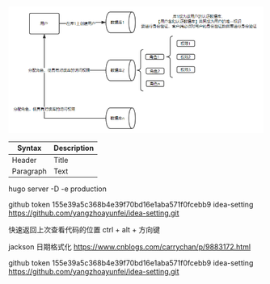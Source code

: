 # 


![pop](/images/middleware/mongodb1.png "image")

| Syntax      | Description |
| ----------- | ----------- |
| Header      | Title       |
| Paragraph   | Text        |



hugo server -D -e production


github token
155e39a5c368b4e39f70bd16e1aba571f0fcebb9
idea-setting
https://github.com/yangzhoayunfei/idea-setting.git

快速返回上次查看代码的位置
ctrl + alt + 方向键

jackson 日期格式化
https://www.cnblogs.com/carrychan/p/9883172.html


github token
155e39a5c368b4e39f70bd16e1aba571f0fcebb9
idea-setting
https://github.com/yangzhoayunfei/idea-setting.git





